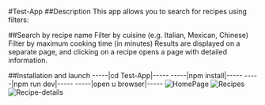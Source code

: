 #Test-App
##Description
This app allows you to search for recipes using filters:

##Search by recipe name
Filter by cuisine (e.g. Italian, Mexican, Chinese)
Filter by maximum cooking time (in minutes)
Results are displayed on a separate page, and clicking on a recipe opens a page with detailed information.

##Installation and launch
-----|cd Test-App|----- -----|npm install|----- -----|npm run dev|----- -----|open u browser|-----
![HomePage]([./screenshots/HomePage.png](https://github.com/GeneralKFC/Test-App/blob/master/screenshots/HomePage.jpg))
![Recipes]([./screenshots/SearchPage.png](https://github.com/GeneralKFC/Test-App/blob/master/screenshots/SearchPage.jpg))
![Recipe-details]([./screenshots/DetailsPage.png](https://github.com/GeneralKFC/Test-App/blob/master/screenshots/DetailsPage.jpg))
